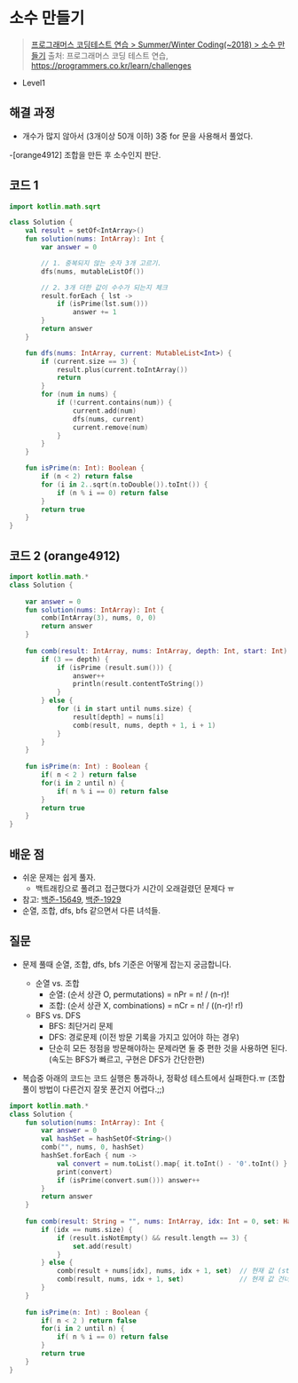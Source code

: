 # 소수 만들기

> [프로그래머스 코딩테스트 연습 > Summer/Winter Coding(~2018) > 소수 만들기](https://programmers.co.kr/learn/courses/30/lessons/12977)
> 출처: 프로그래머스 코딩 테스트 연습, https://programmers.co.kr/learn/challenges

- Level1

## 해결 과정

- 개수가 많지 않아서 (3개이상 50개 이하) 3중 for 문을 사용해서 풀었다.

-[orange4912] 조합을 만든 후 소수인지 판단.

## 코드 1

```kotlin
import kotlin.math.sqrt

class Solution {
    val result = setOf<IntArray>()
    fun solution(nums: IntArray): Int {
        var answer = 0

        // 1. 중복되지 않는 숫자 3개 고르기.
        dfs(nums, mutableListOf())

        // 2. 3개 더한 값이 수수가 되는지 체크
        result.forEach { lst ->
            if (isPrime(lst.sum()))
                answer += 1
        }
        return answer
    }

    fun dfs(nums: IntArray, current: MutableList<Int>) {
        if (current.size == 3) {
            result.plus(current.toIntArray())
            return
        }
        for (num in nums) {
            if (!current.contains(num)) {
                current.add(num)
                dfs(nums, current)
                current.remove(num)
            }
        }
    }

    fun isPrime(n: Int): Boolean {
        if (n < 2) return false
        for (i in 2..sqrt(n.toDouble()).toInt()) {
            if (n % i == 0) return false
        }
        return true
    }
}
```

## 코드 2 (orange4912)

```kotlin
import kotlin.math.*
class Solution {
    
    var answer = 0
    fun solution(nums: IntArray): Int {
        comb(IntArray(3), nums, 0, 0)
        return answer
    }
    
    fun comb(result: IntArray, nums: IntArray, depth: Int, start: Int) {
        if (3 == depth) {
            if (isPrime (result.sum())) {
                answer++
                println(result.contentToString())
            }
        } else {
            for (i in start until nums.size) {
                result[depth] = nums[i]
                comb(result, nums, depth + 1, i + 1)
            }
        }
    }
    
    fun isPrime(n: Int) : Boolean {
        if( n < 2 ) return false
        for(i in 2 until n) {
            if( n % i == 0) return false
        }
        return true
    }
}
```

## 배운 점

- 쉬운 문제는 쉽게 풀자.
  - 백트래킹으로 풀려고 접근했다가 시간이 오래걸렸던 문제다 ㅠ
- 참고: [백준-15649](https://www.acmicpc.net/problem/15649), [백준-1929](https://www.acmicpc.net/problem/1929)
- 순열, 조합, dfs, bfs 같으면서 다른 녀석들.

## 질문

- 문제 풀때 순열, 조합, dfs, bfs 기준은 어떻게 잡는지 궁금합니다.
  - 순열 vs. 조합
    - 순열: (순서 상관 O, permutations) = nPr = n! / (n-r)!
    - 조합: (순서 상관 X, combinations) = nCr = n! / ((n-r)! r!)
  - BFS vs. DFS
    - BFS: 최단거리 문제
    - DFS: 경로문제 (이전 방문 기록을 가지고 있어야 하는 경우)
    - 단순히 모든 정점을 방문해야하는 문제라면 둘 중 편한 것을 사용하면 된다. (속도는 BFS가 빠르고, 구현은 DFS가 간단한편)

- 복습중 아래의 코드는 코드 실행은 통과하나, 정확성 테스트에서 실패한다.ㅠ (조합 풀이 방법이 다른건지 잘못 푼건지 어렵다.;;)
```kotlin
import kotlin.math.*
class Solution {
    fun solution(nums: IntArray): Int {
        var answer = 0
        val hashSet = hashSetOf<String>()
        comb("", nums, 0, hashSet)
        hashSet.forEach { num ->
            val convert = num.toList().map{ it.toInt() - '0'.toInt() }
            print(convert)
            if (isPrime(convert.sum())) answer++
        }
        return answer
    }
    
    fun comb(result: String = "", nums: IntArray, idx: Int = 0, set: HashSet<String>) {
        if (idx == nums.size) {
            if (result.isNotEmpty() && result.length == 3) {
                set.add(result)
            }
        } else {
            comb(result + nums[idx], nums, idx + 1, set)  // 현재 값 (str[idx]) 포함.
            comb(result, nums, idx + 1, set)              // 현재 값 건너 띄고.
        }
    }
    
    fun isPrime(n: Int) : Boolean {
        if( n < 2 ) return false
        for(i in 2 until n) {
            if( n % i == 0) return false
        }
        return true
    }
}
```
